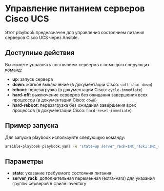 # Управление питанием серверов Cisco UCS

Этот playbook предназначен для управления состоянием питания серверов Cisco UCS через Ansible.

## Доступные действия

Вы можете управлять состоянием серверов с помощью следующих команд:

- **up**: запуск сервера
- **down**: мягкое выключение (в документации Cisco: `soft-shut-down`)
- **reboot**: перезагрузка (в документации Cisco: `cycle-immediate`)
- **hard-off**: выключение серверов без ожидания завершения всех процессов (в документации Cisco: `down`)
- **hard-reboot**: перезагрузка без ожидания завершения всех процессов (в документации Cisco: `hard-reset-immediate`)

## Пример запуска

Для запуска playbook используйте следующую команду:

```bash
ansible-playbook playbook.yaml -e "state=up server_rack=IMC_rack1:IMC_rack2" -i inventory
```

## Параметры
- **state**: указание требуемого состояния питания
- **server_rack**: дополнительная переменная (extra-vars) для указания группы серверов в файле inventory
